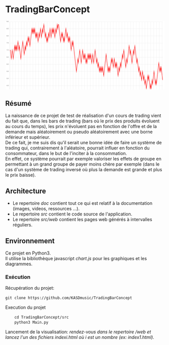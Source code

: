 # TradingBarConcept

![GUI](https://github.com/KASDmusic/TradingBarConcept/blob/main/doc/img/chart.png)

## Résumé

La naissance de ce projet de test de réalisation d'un cours de trading vient du fait que, dans les bars de trading (bars où le prix des produits évoluent au cours du temps), les prix n'évoluent pas en fonction de l'offre et de la demande mais aléatoirement ou pseudo aléatoirement avec une borne inférieur et supérieur.  
De ce fait, je me suis dis qu'il serait une bonne idée de faire un système de trading qui, contrairement à l'aléatoire, pourrait influer en fonction du consommateur, dans le but de l'inciter à la consommation.  
En effet, ce système pourrait par exemple valoriser les effets de groupe en permettant à un grand groupe de payer moins chère par exemple (dans le cas d'un système de trading inversé où plus la demande est grande et plus le prix baisse).  

## Architecture 

* Le repertoire *doc* contient tout ce qui est relatif à la documentation (images, videos, ressources ...).
* Le repertoire *src* contient le code source de l'application.
* Le repertoire *src/web* contient les pages web générés à intervalles réguliers.

## Environnement

Ce projet en Python3.  
Il utilise la bibliothèque javascript *chart.js* pour les graphiques et les diagrammes.  

### Exécution

Récupération du projet:
~~~
git clone https://github.com/KASDmusic/TradingBarConcept
~~~

Execution du projet
~~~
    cd TradingBarConcept/src
    python3 Main.py
~~~

Lancement de la visualisation:
*rendez-vous dans le repertoire /web et lancez l'un des fichiers indexi.html où i est un nombre (ex: index1.html).*


